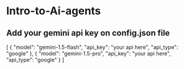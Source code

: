 # Intro-to-Ai-agents

## Add your gemini api key on config.json file
[
    {
         "model": "gemini-1.5-flash",
         "api_key": "your api here",
         "api_type": "google"
    },
    {
         "model": "gemini-1.5-pro",
         "api_key": "your api here",
         "api_type": "google"
    }
]
